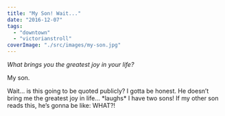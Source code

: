 ```yaml
---
title: "My Son! Wait..."
date: "2016-12-07"
tags: 
  - "downtown"
  - "victorianstroll"
coverImage: "./src/images/my-son.jpg"
---
```


_What brings you the greatest joy in your life?_

My son.

Wait… is this going to be quoted publicly? I gotta be honest. He doesn’t bring me the greatest joy in life… \*laughs\* I have two sons! If my other son reads this, he’s gonna be like: WHAT?!
